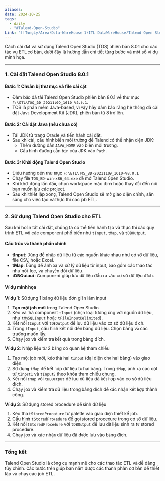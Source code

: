 ```yaml
---
aliases: 
date: 2024-10-25
tags:
  - daily
  - "#Talend-Open-Studio"
Link: "[[TungLy/Area/Data-WareHouse 1/ITL DataWareHouse/Talend Open Studio]]"
---
```

Cách cài đặt và sử dụng Talend Open Studio (TOS) phiên bản 8.0.1 cho các tác vụ ETL cơ bản, dưới đây là hướng dẫn chi tiết từng bước và một số ví dụ minh họa.

---

### 1. Cài đặt Talend Open Studio 8.0.1

#### Bước 1: Chuẩn bị thư mục và file cài đặt
- Đảm bảo đã tải Talend Open Studio phiên bản 8.0.1 về thư mục `F:\ETL\TOS_BD-20211109_1610-V8.0.1`. 
- TOS là phần mềm Java-based, vì vậy hãy đảm bảo rằng hệ thống đã cài đặt Java Development Kit (JDK), phiên bản từ 8 trở lên.

#### Bước 2: Cài đặt Java (nếu chưa có)
- Tải JDK từ trang [Oracle](https://www.oracle.com/java/technologies/javase-jdk11-downloads.html) và tiến hành cài đặt.
- Sau khi cài, cấu hình biến môi trường để Talend có thể nhận diện JDK:
  - Thêm đường dẫn `JAVA_HOME` vào biến môi trường.
  - Cấu hình đường dẫn `bin` của JDK vào `Path`.

#### Bước 3: Khởi động Talend Open Studio
- Điều hướng đến thư mục `F:\ETL\TOS_BD-20211109_1610-V8.0.1`.
- Chạy file `TOS_BD-win-x86_64.exe` để mở Talend Open Studio.
- Khi khởi động lần đầu, chọn workspace mặc định hoặc thay đổi đến nơi bạn muốn lưu các project.
- Sau khi thiết lập xong, Talend Open Studio sẽ mở giao diện chính, sẵn sàng cho việc tạo và thực thi các job ETL.

---

### 2. Sử dụng Talend Open Studio cho ETL

Sau khi hoàn tất cài đặt, chúng ta có thể tiến hành tạo và thực thi các quy trình ETL với các component phổ biến như `tInput`, `tMap`, và `tDBOutput`.

#### Cấu trúc và thành phần chính
- **tInput**: Dùng để nhập dữ liệu từ các nguồn khác nhau như cơ sở dữ liệu, file CSV, hoặc Excel.
- **tMap**: Dùng để ánh xạ và xử lý dữ liệu từ input, bao gồm các thao tác như nối, lọc, và chuyển đổi dữ liệu.
- **tDBOutput**: Component giúp lưu dữ liệu đầu ra vào cơ sở dữ liệu đích.

#### Ví dụ minh họa

**Ví dụ 1**: Sử dụng 1 bảng dữ liệu đơn giản làm input
1. **Tạo một job mới** trong Talend Open Studio.
2. Kéo và thả component `tInput` (chọn loại tương ứng với nguồn dữ liệu, như `tMySQLInput` hoặc `tFileInputDelimited`).
3. Kết nối `tInput` với `tDBOutput` để lưu dữ liệu vào cơ sở dữ liệu đích.
4. Trong `tInput`, cấu hình kết nối đến bảng dữ liệu. Chọn bảng và các trường muốn lấy.
5. Chạy job và kiểm tra kết quả trong bảng đích.

**Ví dụ 2**: Nhập liệu từ 2 bảng có quan hệ tham chiếu
1. Tạo một job mới, kéo thả hai `tInput` (đại diện cho hai bảng) vào giao diện.
2. Sử dụng `tMap` để kết hợp dữ liệu từ hai bảng. Trong `tMap`, ánh xạ các cột từ `tInput1` và `tInput2` theo khóa tham chiếu chung.
3. Kết nối `tMap` với `tDBOutput` để lưu dữ liệu đã kết hợp vào cơ sở dữ liệu đích.
4. Chạy job và kiểm tra dữ liệu trong bảng đích để xác nhận kết hợp thành công.

**Ví dụ 3**: Sử dụng stored procedure để sinh dữ liệu
1. Kéo thả `tStoredProcedure` từ palette vào giao diện thiết kế job.
2. Cấu hình `tStoredProcedure` để gọi stored procedure trong cơ sở dữ liệu.
3. Kết nối `tStoredProcedure` với `tDBOutput` để lưu dữ liệu sinh ra từ stored procedure.
4. Chạy job và xác nhận dữ liệu đã được lưu vào bảng đích.

---

### Tổng kết

Talend Open Studio là công cụ mạnh mẽ cho các thao tác ETL và dễ dàng tùy chỉnh. Các bước trên giúp bạn nắm được các thành phần cơ bản để thiết lập và chạy các job ETL.